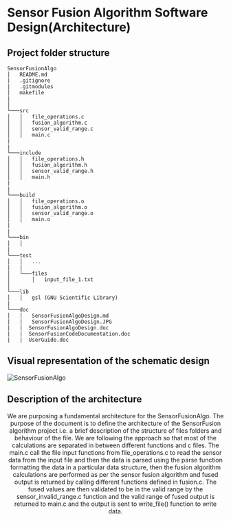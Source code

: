 # Sensor Fusion Algorithm Software Design(Architecture)

## Project folder structure

```
SensorFusionAlgo
│   README.md
|   .gitignore
|   .gitmodules
│   makefile
|       
│
└───src
│   │   file_operations.c
│   │   fusion_algorithm.c
│   │   sensor_valid_range.c
│   │   main.c
|
|
└───include
│   │   file_operations.h
│   │   fusion_algorithm.h
│   │   sensor_valid_range.h
│   │   main.h
|   
|
└───build
│   │   file_operations.o
│   │   fusion_algorithm.o
│   │   sensor_valid_range.o
│   │   main.o
|   
|   
└───bin
│   │   
|
└───test
│   │   ...
|   |
│   └───files
│       │   input_file_1.txt
│   
└───lib
│   │   gsl (GNU Scientific Library)
|
└───doc
│   │   SensorFusionAlgoDesign.md
|   |   SensorFusionAlgoDesign.JPG
|   |  SensorFusionAlgoDesign.doc
|   |  SensorFusionCodeDocumentation.doc
|   |  UserGuide.doc
```

## Visual representation of the schematic design

![SensorFusionAlgo](https://github.com/flexplicateur/PerfectSense/blob/master/doc/architecture.png?raw=true "PerfectSense Architecture")

## Description of the architecture

<div style="text-align: center"> 
We are purposing a fundamental architecture for the SensorFusionAlgo. The purpose of the document is to define the architecture of the SensorFusion algorithm project i.e. a brief description of the structure of files folders and behaviour of the file.
We are following the approach so that most of the calculations are separated in between different functions and c files. 
The main.c call the file input functions from file_operations.c to read the sensor data from the input file  and then the data is parsed using the parse function formatting the data in a particular data structure, then the fusion algorithm calculations are performed as per the sensor fusion algorithm and fused output is returned by calling different functions defined in fusion.c. The fused values are then validated to be in the valid range by the sensor_invalid_range.c function and the valid range of fused output is returned to main.c and the output is sent to write_file() function to write data. 

</div>
